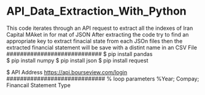 # API_Data_Extraction_With_Python
This code iterates through an API request to extract all the indexes of Iran Capital MAket in for mat of JSON
After extracting the code try to find an appropriate key to extract finacial state from each JSOn files
then the extracted financial statement will be save with a distint name in an CSV File
############################
 $ pip install pandas  
 $ pip install numpy 
 $ pip install json
 $ pip install request

 $ API Address https://api.bourseview.com/login
#############################
% loop parameters
%Year; Compay; Financail Statement Type
